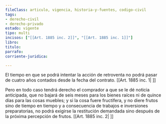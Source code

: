 ```yaml
---
fileClass: articulo, vigencia, historia-y-fuentes, codigo-civil
tags:
- derecho-civil
- derecho-privado
estado: vigente
tipo: multi
incisos: ["[[Art. 1885 inc. 2]]", "[[Art. 1885 inc. 1]]"]
libro:
titulo:
parrafo:
corriente-juridica:

---
```

El tiempo en que se podrá intentar la acción de retroventa no podrá pasar de cuatro años contados desde la fecha del contrato. [[Art. 1885 inc. 1| ]]

Pero en todo caso tendrá derecho el comprador a que se le dé noticia anticipada, que no bajará de seis meses para los bienes raíces ni de quince días para las cosas muebles; y si la cosa fuere fructífera, y no diere frutos sino de tiempo en tiempo y a consecuencia de trabajos e inversiones preparatorias, no podrá exigirse la restitución demandada sino después de la próxima percepción de frutos. [[Art. 1885 inc. 2| ]]